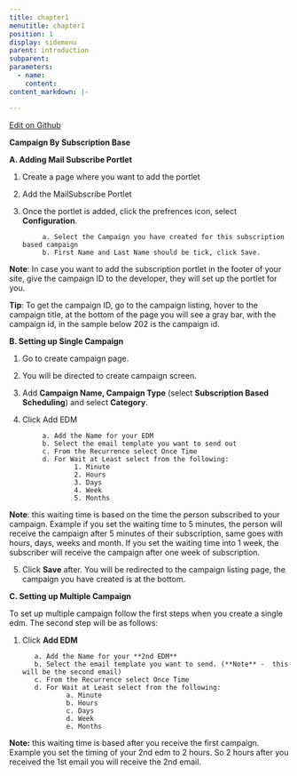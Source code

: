 ```yaml
---
title: chapter1
menutitle: chapter1
position: 1
display: sidemenu
parent: introduction
subparent: 
parameters:
  - name:
    content:
content_markdown: |-

---
```

<a class="editor-link" href="{{site.github}}chapter1.md">Edit on Github</a>

**Campaign By Subscription Base**

**A. Adding Mail Subscribe Portlet**
  
1. Create a page where you want to add the portlet
2. Add the MailSubscribe Portlet
3. Once the portlet is added, click the prefrences icon, select **Configuration**.
  
            a. Select the Campaign you have created for this subscription based campaign
            b. First Name and Last Name should be tick, click Save.
            
     
**Note**: In case you want to add the subscription portlet in the footer of your site, give the campaign ID to the developer, they will set up the portlet for you. 

**Tip**:  To get the campaign ID, go to the campaign listing, hover to the campaign title, at the bottom of the page you will see a gray bar, with the campaign id, in the sample below 202 is the campaign id.


**B. Setting up Single Campaign**

1. Go to create campaign page. 
2. You will be directed to create campaign screen.
3. Add **Campaign Name, Campaign Type** (select **Subscription Based Scheduling**) and select **Category**.
4. Click Add EDM
  
            a. Add the Name for your EDM
            b. Select the email template you want to send out
            c. From the Recurrence select Once Time
            d. For Wait at Least select from the following:
                    1. Minute
                    2. Hours
                    3. Days
                    4. Week
                    5. Months
                    
**Note**: this waiting time is based on the time the person subscribed to your campaign. Example if you set the waiting time to 5 minutes, the person will receive the campaign after 5 minutes of their subscription, same goes with hours, days, weeks and month. If you set the waiting time into 1 week, the subscriber will receive the campaign after one week of subscription.
  
5. Click **Save** after. You will be redirected to the campaign listing page, the campaign you have created is at the bottom.
  
  
**C. Setting up Multiple Campaign**

To set up multiple campaign follow the first steps when you create a single edm. The second step will be as follows:


1. Click **Add EDM**

          a. Add the Name for your **2nd EDM**
          b. Select the email template you want to send. (**Note** -  this will be the second email)
          c. From the Recurrence select Once Time
          d. For Wait at Least select from the following:
                  a. Minute
                  b. Hours
                  c. Days
                  d. Week
                  e. Months
                  
**Note:** this waiting time is based after you receive the first campaign. Example you set the timing of your 2nd edm to 2 hours. So 2 hours after you received the 1st email you will receive the 2nd email. 

                  

          





            




